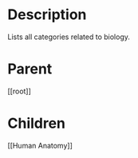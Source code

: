 # Description
Lists all categories related to biology.

# Parent
[[root]]

# Children
[[Human Anatomy]]